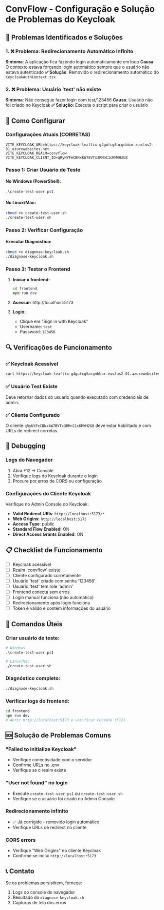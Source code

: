 # ConvFlow - Configuração e Solução de Problemas do Keycloak

## 🔧 Problemas Identificados e Soluções

### 1. ❌ Problema: Redirecionamento Automático Infinito
**Sintoma**: A aplicação fica fazendo login automaticamente em loop
**Causa**: O contexto estava forçando login automático sempre que o usuário não estava autenticado
**✅ Solução**: Removido o redirecionamento automático do `KeycloakAuthContext.tsx`

### 2. ❌ Problema: Usuário 'test' não existe
**Sintoma**: Não consegue fazer login com test/123456
**Causa**: Usuário não foi criado no Keycloak
**✅ Solução**: Execute o script para criar o usuário

## 🚀 Como Configurar

### Configurações Atuais (CORRETAS)
```env
VITE_KEYCLOAK_URL=https://keycloak-leaftix-g4gufcg6acgnbbar.eastus2-01.azurewebsites.net
VITE_KEYCLOAK_REALM=convflow
VITE_KEYCLOAK_CLIENT_ID=qRyNYFeCBNxkW7BVTx3RMnC1cKMWH2G8
```

### Passo 1: Criar Usuário de Teste

#### No Windows (PowerShell):
```powershell
.\create-test-user.ps1
```

#### No Linux/Mac:
```bash
chmod +x create-test-user.sh
./create-test-user.sh
```

### Passo 2: Verificar Configuração

#### Executar Diagnóstico:
```bash
chmod +x diagnose-keycloak.sh
./diagnose-keycloak.sh
```

### Passo 3: Testar o Frontend

1. **Iniciar o frontend:**
   ```bash
   cd frontend
   npm run dev
   ```

2. **Acessar:** http://localhost:5173

3. **Login:**
   - Clique em "Sign in with Keycloak"
   - Username: `test`
   - Password: `123456`

## 🔍 Verificações de Funcionamento

### ✅ Keycloak Acessível
```bash
curl https://keycloak-leaftix-g4gufcg6acgnbbar.eastus2-01.azurewebsites.net/realms/convflow/.well-known/openid_configuration
```

### ✅ Usuário Test Existe
Deve retornar dados do usuário quando executado com credenciais de admin.

### ✅ Cliente Configurado
O cliente `qRyNYFeCBNxkW7BVTx3RMnC1cKMWH2G8` deve estar habilitado e com URLs de redirect corretas.

## 🐛 Debugging

### Logs do Navegador
1. Abra F12 → Console
2. Verifique logs do Keycloak durante o login
3. Procure por erros de CORS ou configuração

### Configurações do Cliente Keycloak
Verifique no Admin Console do Keycloak:
- **Valid Redirect URIs**: `http://localhost:5173/*`
- **Web Origins**: `http://localhost:5173`
- **Access Type**: public
- **Standard Flow Enabled**: ON
- **Direct Access Grants Enabled**: ON

## 📋 Checklist de Funcionamento

- [ ] Keycloak acessível
- [ ] Realm 'convflow' existe
- [ ] Cliente configurado corretamente
- [ ] Usuário 'test' criado com senha '123456'
- [ ] Usuário 'test' tem role 'admin'
- [ ] Frontend conecta sem erros
- [ ] Login manual funciona (não automático)
- [ ] Redirecionamento após login funciona
- [ ] Token é válido e contém informações do usuário

## 🔧 Comandos Úteis

### Criar usuário de teste:
```bash
# Windows
.\create-test-user.ps1

# Linux/Mac
./create-test-user.sh
```

### Diagnóstico completo:
```bash
./diagnose-keycloak.sh
```

### Verificar logs do frontend:
```bash
cd frontend
npm run dev
# Abrir http://localhost:5173 e verificar Console (F12)
```

## 🆘 Solução de Problemas Comuns

### "Failed to initialize Keycloak"
- Verifique conectividade com o servidor
- Confirme URLs no .env
- Verifique se o realm existe

### "User not found" no login
- Execute `create-test-user.ps1` ou `create-test-user.sh`
- Verifique se o usuário foi criado no Admin Console

### Redirecionamento infinito
- ✅ Já corrigido - removido login automático
- Verifique URLs de redirect no cliente

### CORS errors
- Verifique "Web Origins" no cliente Keycloak
- Confirme se inclui `http://localhost:5173`

## 📞 Contato
Se os problemas persistirem, forneça:
1. Logs do console do navegador
2. Resultado do `diagnose-keycloak.sh`
3. Capturas de tela dos erros
